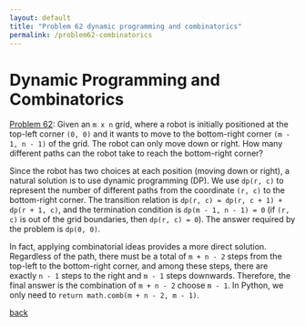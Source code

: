 ```yaml
---
layout: default
title: "Problem 62 dynamic programming and combinatorics"
permalink: /problem62-combinatorics
---
```


# Dynamic Programming and Combinatorics

[Problem 62](https://leetcode.com/problems/unique-paths/): Given an `m x n` grid, where a robot is initially positioned at the top-left corner `(0, 0)` and it wants to move to the bottom-right corner `(m - 1, n - 1)` of the grid. The robot can only move down or right. How many different paths can the robot take to reach the bottom-right corner?

Since the robot has two choices at each position (moving down or right), a natural solution is to use dynamic programming (DP). We use `dp(r, c)` to represent the number of different paths from the coordinate `(r, c)` to the bottom-right corner. The transition relation is `dp(r, c) = dp(r, c + 1) + dp(r + 1, c)`, and the termination condition is `dp(m - 1, n - 1) = 0` (if `(r, c)` is out of the grid boundaries, then `dp(r, c) = 0`). The answer required by the problem is `dp(0, 0)`.

In fact, applying combinatorial ideas provides a more direct solution. Regardless of the path, there must be a total of `m + n - 2` steps from the top-left to the bottom-right corner, and among these steps, there are exactly `n - 1` steps to the right and `m - 1` steps downwards. Therefore, the final answer is the combination of `m + n - 2` choose `m - 1`. In Python, we only need to `return math.comb(m + n - 2, m - 1)`.

[back](/math-and-algo)

